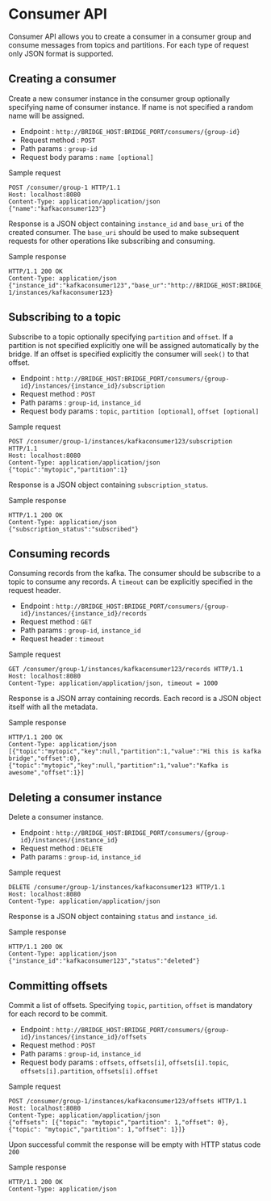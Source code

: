 # Consumer API

Consumer API allows you to create a consumer in a consumer group and consume messages from topics and partitions.
For each type of request only JSON format is supported.

## Creating a consumer

Create a new consumer instance in the consumer group optionally specifying name of consumer instance.
If name is not specified a random name will be assigned.

* Endpoint : `http://BRIDGE_HOST:BRIDGE_PORT/consumers/{group-id}`
* Request method : `POST`
* Path params : `group-id`
* Request body params : `name [optional]`

Sample request

```
POST /consumer/group-1 HTTP/1.1
Host: localhost:8080
Content-Type: application/application/json
{"name":"kafkaconsumer123"}
```

Response is a JSON object containing `instance_id` and `base_uri` of the created consumer.
The `base_uri` should be used to make subsequent requests for other operations like subscribing and consuming.

Sample response

```
HTTP/1.1 200 OK
Content-Type: application/json
{"instance_id":"kafkaconsumer123","base_ur":"http://BRIDGE_HOST:BRIDGE_PORT/consumers/group-1/instances/kafkaconsumer123}
```
        
## Subscribing to a topic

Subscribe to a topic optionally specifying `partition` and `offset`.
If a partition is not specified explicitly one will be assigned automatically by the bridge.
If an offset is specified explicitly the consumer will `seek()` to that offset.

* Endpoint : `http://BRIDGE_HOST:BRIDGE_PORT/consumers/{group-id}/instances/{instance_id}/subscription`
* Request method : `POST`
* Path params : `group-id`, `instance_id`
* Request body params : `topic`, `partition [optional]`, `offset [optional]`

Sample request

```
POST /consumer/group-1/instances/kafkaconsumer123/subscription HTTP/1.1
Host: localhost:8080
Content-Type: application/application/json
{"topic":"mytopic","partition":1}
```

Response is a JSON object containing `subscription_status`.

Sample response

```
HTTP/1.1 200 OK
Content-Type: application/json
{"subscription_status":"subscribed"}
```
        
## Consuming records

Consuming records from the kafka.
The consumer should be subscribe to a topic to consume any records.
A `timeout` can be explicitly specified in the request header.

* Endpoint : `http://BRIDGE_HOST:BRIDGE_PORT/consumers/{group-id}/instances/{instance_id}/records`
* Request method : `GET`
* Path params : `group-id`, `instance_id`
* Request header : `timeout`

Sample request

```
GET /consumer/group-1/instances/kafkaconsumer123/records HTTP/1.1
Host: localhost:8080
Content-Type: application/application/json, timeout = 1000
```
Response is a JSON array containing records.
Each record is a JSON object itself with all the metadata.

Sample response

```
HTTP/1.1 200 OK
Content-Type: application/json
[{"topic":"mytopic","key":null,"partition":1,"value":"Hi this is kafka bridge","offset":0},
{"topic":"mytopic","key":null,"partition":1,"value":"Kafka is awesome","offset":1}]
```

## Deleting a consumer instance

Delete a consumer instance.

* Endpoint : `http://BRIDGE_HOST:BRIDGE_PORT/consumers/{group-id}/instances/{instance_id}`
* Request method : `DELETE`
* Path params : `group-id`, `instance_id`

Sample request

```
DELETE /consumer/group-1/instances/kafkaconsumer123 HTTP/1.1
Host: localhost:8080
Content-Type: application/application/json
```

Response is a JSON object containing `status` and `instance_id`.

Sample response

```
HTTP/1.1 200 OK
Content-Type: application/json
{"instance_id":"kafkaconsumer123","status":"deleted"}
```
        
## Committing offsets

Commit a list of offsets.
Specifying `topic`, `partition`, `offset` is mandatory for each record to be commit.

* Endpoint : `http://BRIDGE_HOST:BRIDGE_PORT/consumers/{group-id}/instances/{instance_id}/offsets`
* Request method : `POST`
* Path params : `group-id`, `instance_id`
* Request body params : `offsets`, `offsets[i]`, `offsets[i].topic`, `offsets[i].partition`, `offsets[i].offset`

Sample request

```
POST /consumer/group-1/instances/kafkaconsumer123/offsets HTTP/1.1
Host: localhost:8080
Content-Type: application/application/json
{"offsets": [{"topic": "mytopic","partition": 1,"offset": 0},
{"topic": "mytopic","partition": 1,"offset": 1}]}
```
Upon successful commit the response will be empty with HTTP status code `200`

Sample response

```
HTTP/1.1 200 OK
Content-Type: application/json
```
